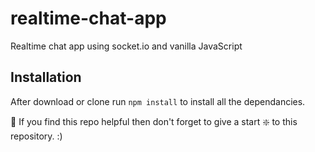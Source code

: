 # realtime-chat-app

Realtime chat app using socket.io and vanilla JavaScript

## Installation

After download or clone run `npm install` to install all the dependancies.

🙏 If you find this repo helpful then don't forget to give a start ❇️ to this repository. :)
